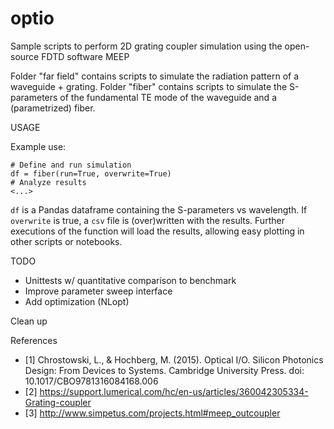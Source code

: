 # optio

Sample scripts to perform 2D grating coupler simulation using the open-source FDTD software MEEP

Folder "far field" contains scripts to simulate the radiation pattern of a waveguide + grating.
Folder "fiber" contains scripts to simulate the S-parameters of the fundamental TE mode of the waveguide and a (parametrized) fiber.

USAGE

Example use:
```
# Define and run simulation
df = fiber(run=True, overwrite=True)
# Analyze results
<...>
```
`df` is a Pandas dataframe containing the S-parameters vs wavelength. If `overwrite` is true, a `csv` file is (over)written with the results. Further executions of the function will load the results, allowing easy plotting in other scripts or notebooks.

TODO

* Unittests w/ quantitative comparison to benchmark
* Improve parameter sweep interface
* Add optimization (NLopt)

Clean up

References

- [1] Chrostowski, L., & Hochberg, M. (2015). Optical I/O. Silicon Photonics Design: From Devices to Systems. Cambridge University Press. doi: 10.1017/CBO9781316084168.006
- [2] https://support.lumerical.com/hc/en-us/articles/360042305334-Grating-coupler
- [3] http://www.simpetus.com/projects.html#meep_outcoupler
